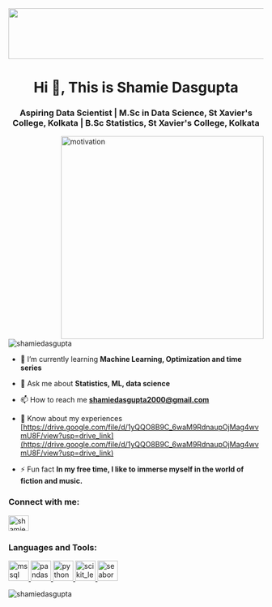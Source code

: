 
<img width="1240" height= "100" src="https://www.wallpaperup.com/uploads/wallpapers/2014/01/18/231622/ea932fb7a9335aa2c8c9611a8a39a013.jpg">
<h1 align="center">Hi 👋, This is Shamie Dasgupta</h1>
<h3 align="center">Aspiring Data Scientist | M.Sc in Data Science, St Xavier's College, Kolkata | B.Sc Statistics, St Xavier's College, Kolkata</h3>

<img align="right" alt="motivation" width="400" src="https://static.vecteezy.com/system/resources/previews/000/518/198/original/woman-working-with-computer-bright-colorful-vector-illustration.jpg">


<p align="left"> <img src="https://komarev.com/ghpvc/?username=shamiedasgupta&label=Profile%20views&color=0e75b6&style=flat" alt="shamiedasgupta" /> </p>

- 🌱 I’m currently learning **Machine Learning, Optimization and time series**

- 💬 Ask me about **Statistics, ML, data science**

- 📫 How to reach me **shamiedasgupta2000@gmail.com**

- 📄 Know about my experiences [https://drive.google.com/file/d/1yQQO8B9C_6waM9RdnaupOjMag4wvmU8F/view?usp=drive_link](https://drive.google.com/file/d/1yQQO8B9C_6waM9RdnaupOjMag4wvmU8F/view?usp=drive_link)

- ⚡ Fun fact **In my free time, I like to immerse myself in the world of fiction and music.**

<h3 align="left">Connect with me:</h3>
<p align="left">
<a href="https://linkedin.com/in/shamiedasgupta-90467319a" target="blank"><img align="center" src="https://myclouddoor.com/wp-content/uploads/2019/11/Linkedin-logo.png" alt="shamiedasgupta-90467319a" height="30" width="40" /></a>
</p>

<h3 align="left">Languages and Tools:</h3>
<p align="left"> <a href="https://www.microsoft.com/en-us/sql-server" target="_blank" rel="noreferrer"> <img src="https://www.svgrepo.com/show/303229/microsoft-sql-server-logo.svg" alt="mssql" width="40" height="40"/> </a> <a href="https://pandas.pydata.org/" target="_blank" rel="noreferrer"> <img src="https://geo-python-site.readthedocs.io/en/latest/_images/pandas_logo.png" alt="pandas" width="40" height="40"/> </a> <a href="https://www.python.org" target="_blank" rel="noreferrer"> <img src="https://th.bing.com/th/id/OIP.EDJ9xoErBbZqK2tExVoJfAHaHY?pid=ImgDet&rs=1" alt="python" width="40" height="40"/> </a> <a href="https://scikit-learn.org/" target="_blank" rel="noreferrer"> <img src="https://upload.wikimedia.org/wikipedia/commons/0/05/Scikit_learn_logo_small.svg" alt="scikit_learn" width="40" height="40"/> </a> <a href="https://seaborn.pydata.org/" target="_blank" rel="noreferrer"> <img src="https://seaborn.pydata.org/_images/logo-mark-lightbg.svg" alt="seaborn" width="40" height="40"/> </a> </p>

<p><img align="center" src="https://github-readme-streak-stats.herokuapp.com/?user=shamiedasgupta&" alt="shamiedasgupta" /></p>
